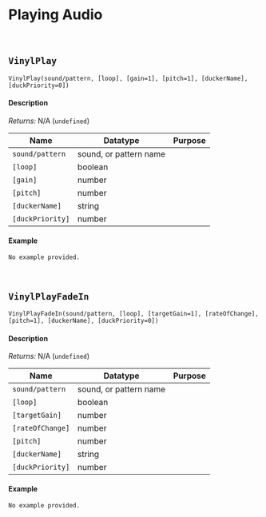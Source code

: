 # Playing Audio

&nbsp;

## `VinylPlay`

`VinylPlay(sound/pattern, [loop], [gain=1], [pitch=1], [duckerName], [duckPriority=0])`

<!-- tabs:start -->

#### **Description**

*Returns:* N/A (`undefined`)

|Name            |Datatype              |Purpose                     |
|----------------|----------------------|----------------------------|
|`sound/pattern` |sound, or pattern name|                            |
|`[loop]`        |boolean               |                            |
|`[gain]`        |number                |                            |
|`[pitch]`       |number                |                            |
|`[duckerName]`  |string                |                            |
|`[duckPriority]`|number                |                            |

#### **Example**

```gml
No example provided.
```

<!-- tabs:end -->

&nbsp;

## `VinylPlayFadeIn`

`VinylPlayFadeIn(sound/pattern, [loop], [targetGain=1], [rateOfChange], [pitch=1], [duckerName], [duckPriority=0])`

<!-- tabs:start -->

#### **Description**

*Returns:* N/A (`undefined`)

|Name            |Datatype              |Purpose                     |
|----------------|----------------------|----------------------------|
|`sound/pattern` |sound, or pattern name|                            |
|`[loop]`        |boolean               |                            |
|`[targetGain]`  |number                |                            |
|`[rateOfChange]`|number                |                            |
|`[pitch]`       |number                |                            |
|`[duckerName]`  |string                |                            |
|`[duckPriority]`|number                |                            |

#### **Example**

```gml
No example provided.
```

<!-- tabs:end -->